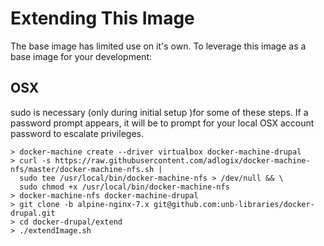 # Extending This Image
The base image has limited use on it's own. To leverage this image as a base image for your development:

## OSX
sudo is necessary (only during initial setup )for some of these steps. If a password prompt appears, it will be to prompt for your local OSX account password to escalate privileges.

```
> docker-machine create --driver virtualbox docker-machine-drupal
> curl -s https://raw.githubusercontent.com/adlogix/docker-machine-nfs/master/docker-machine-nfs.sh |
  sudo tee /usr/local/bin/docker-machine-nfs > /dev/null && \
  sudo chmod +x /usr/local/bin/docker-machine-nfs
> docker-machine-nfs docker-machine-drupal
> git clone -b alpine-nginx-7.x git@github.com:unb-libraries/docker-drupal.git
> cd docker-drupal/extend
> ./extendImage.sh
```
